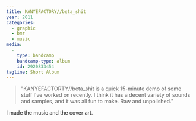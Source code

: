 ```yaml
---
title: KANYEFACTORY//beta_shit
year: 2011
categories:
  - graphic
  - bmr
  - music
media:
  -
    type: bandcamp
    bandcamp-type: album
    id: 2920833454
tagline: Short Album
---
```

> "KANYEFACTORTY//beta_shit is a quick 15-minute demo of some stuff I’ve worked on recently. I think it has a decent variety of sounds and samples, and it was all fun to make. Raw and unpolished."

I made the music and the cover art.
